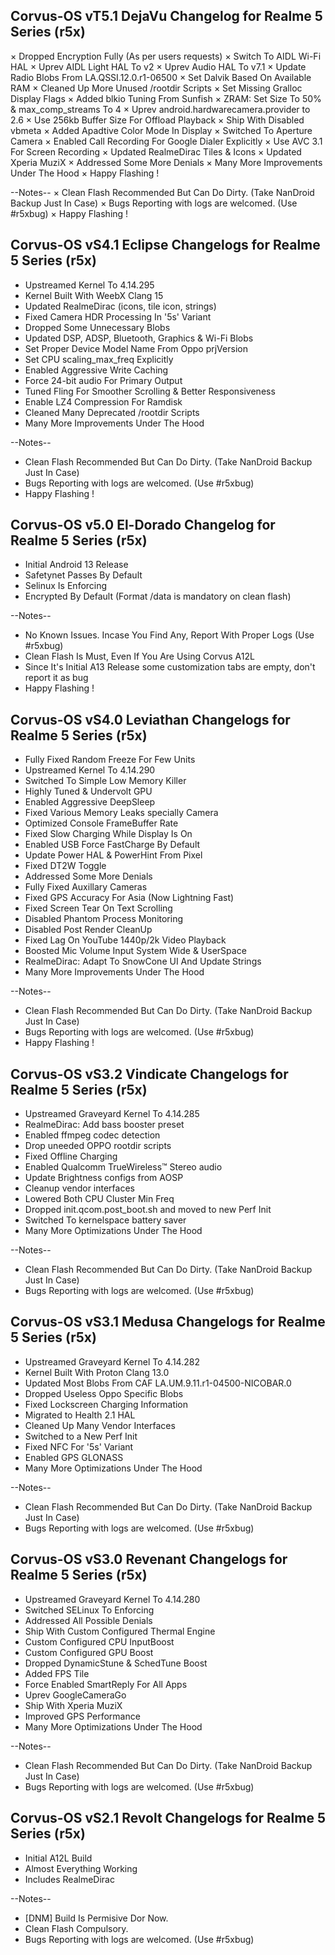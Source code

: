 ## Corvus-OS vT5.1 DejaVu Changelog for Realme 5 Series (r5x)

× Dropped Encryption Fully (As per users requests)
× Switch To AIDL Wi-Fi HAL
× Uprev AIDL Light HAL To v2
× Uprev Audio HAL To v7.1
× Update Radio Blobs From LA.QSSI.12.0.r1-06500
× Set Dalvik Based On Available RAM
× Cleaned Up More Unused /rootdir Scripts
× Set Missing Gralloc Display Flags
× Added blkio Tuning From Sunfish
× ZRAM: Set Size To 50% & max_comp_streams To 4
× Uprev android.hardwarecamera.provider to 2.6
× Use 256kb Buffer Size For Offload Playback
× Ship With Disabled vbmeta
× Added Apadtive Color Mode In Display
× Switched To Aperture Camera
× Enabled Call Recording For Google Dialer Explicitly
× Use AVC 3.1 For Screen Recording
× Updated RealmeDirac Tiles & Icons
× Updated Xperia MuziX
× Addressed Some More Denials
× Many More Improvements Under The Hood
× Happy Flashing !

--Notes--
× Clean Flash Recommended But Can Do Dirty. (Take NanDroid Backup Just In Case)
× Bugs Reporting with logs are welcomed. (Use #r5xbug)
× Happy Flashing !


## Corvus-OS vS4.1 Eclipse Changelogs for Realme 5 Series (r5x)

- Upstreamed Kernel To 4.14.295
- Kernel Built With WeebX Clang 15
- Updated RealmeDirac (icons, tile icon, strings)
- Fixed Camera HDR Processing In '5s' Variant
- Dropped Some Unnecessary Blobs
- Updated DSP, ADSP, Bluetooth, Graphics & Wi-Fi Blobs
- Set Proper Device Model Name From Oppo prjVersion
- Set CPU scaling_max_freq Explicitly
- Enabled Aggressive Write Caching
- Force 24-bit audio For Primary Output
- Tuned Fling For Smoother Scrolling & Better Responsiveness
- Enable LZ4 Compression For Ramdisk
- Cleaned Many Deprecated /rootdir Scripts
- Many More Improvements Under The Hood

--Notes--
- Clean Flash Recommended But Can Do Dirty. (Take NanDroid Backup Just In Case)
- Bugs Reporting with logs are welcomed. (Use #r5xbug)
- Happy Flashing !


## Corvus-OS v5.0 El-Dorado Changelog for Realme 5 Series (r5x)

- Initial Android 13 Release
- Safetynet Passes By Default
- Selinux Is Enforcing
- Encrypted By Default (Format /data is mandatory on clean flash)

--Notes--

- No Known Issues. Incase You Find Any, Report With Proper Logs (Use #r5xbug)
- Clean Flash Is Must, Even If You Are Using Corvus A12L
- Since It's Initial A13 Release some customization tabs are empty, don't report it as bug
- Happy Flashing !

## Corvus-OS vS4.0 Leviathan Changelogs for Realme 5 Series (r5x)

- Fully Fixed Random Freeze For Few Units
- Upstreamed Kernel To 4.14.290
- Switched To Simple Low Memory Killer
- Highly Tuned & Undervolt  GPU
- Enabled Aggressive DeepSleep
- Fixed Various Memory Leaks specially Camera
- Optimized Console FrameBuffer Rate
- Fixed Slow Charging While Display Is On
- Enabled USB Force FastCharge By Default
- Update Power HAL & PowerHint From Pixel
- Fixed DT2W Toggle
- Addressed Some More Denials
- Fully Fixed Auxillary Cameras
- Fixed GPS Accuracy For Asia (Now Lightning Fast)
- Fixed Screen Tear On Text Scrolling
- Disabled Phantom Process Monitoring
- Disabled Post Render CleanUp
- Fixed Lag On YouTube 1440p/2k Video Playback
- Boosted Mic Volume Input System Wide & UserSpace
- RealmeDirac: Adapt To SnowCone UI And Update Strings
- Many More Improvements Under The Hood

--Notes--
- Clean Flash Recommended But Can Do Dirty. (Take NanDroid Backup Just In Case)
- Bugs Reporting with logs are welcomed. (Use #r5xbug)
- Happy Flashing !


## Corvus-OS vS3.2 Vindicate Changelogs for Realme 5 Series (r5x)

- Upstreamed Graveyard Kernel To 4.14.285
- RealmeDirac: Add bass booster preset
- Enabled ffmpeg codec detection
- Drop uneeded OPPO rootdir scripts
- Fixed Offline Charging
- Enabled Qualcomm TrueWireless™ Stereo audio
- Update Brightness configs from AOSP
- Cleanup vendor interfaces
- Lowered Both CPU Cluster Min Freq
- Dropped init.qcom.post_boot.sh and moved to new Perf Init
- Switched To kernelspace battery saver
- Many More Optimizations Under The Hood

--Notes--
- Clean Flash Recommended But Can Do Dirty. (Take NanDroid Backup Just In Case)
- Bugs Reporting with logs are welcomed. (Use #r5xbug)


## Corvus-OS vS3.1 Medusa Changelogs for Realme 5 Series (r5x) 
 
- Upstreamed Graveyard Kernel To 4.14.282 
- Kernel Built With Proton Clang 13.0 
- Updated Most Blobs From CAF LA.UM.9.11.r1-04500-NICOBAR.0 
- Dropped Useless Oppo Specific Blobs 
- Fixed Lockscreen Charging Information 
- Migrated to Health 2.1 HAL 
- Cleaned Up Many Vendor Interfaces 
- Switched to a New Perf Init
- Fixed NFC For '5s' Variant
- Enabled GPS GLONASS
- Many More Optimizations Under The Hood

--Notes--
- Clean Flash Recommended But Can Do Dirty. (Take NanDroid Backup Just In Case)
- Bugs Reporting with logs are welcomed. (Use #r5xbug)


## Corvus-OS vS3.0 Revenant Changelogs for Realme 5 Series (r5x)

- Upstreamed Graveyard Kernel To 4.14.280
- Switched SELinux To Enforcing
- Addressed All Possible Denials
- Ship With Custom Configured Thermal Engine
- Custom Configured CPU InputBoost
- Custom Configured GPU Boost
- Dropped DynamicStune & SchedTune Boost
- Added FPS Tile
- Force Enabled SmartReply For All Apps
- Uprev GoogleCameraGo
- Ship With Xperia MuziX
- Improved GPS Performance
- Many More Optimizations Under The Hood

--Notes--
- Clean Flash Recommended But Can Do Dirty. (Take NanDroid Backup Just In Case)
- Bugs Reporting with logs are welcomed. (Use #r5xbug)


## Corvus-OS vS2.1 Revolt Changelogs for Realme 5 Series (r5x)

- Initial A12L Build 
- Almost Everything Working
- Includes RealmeDirac

--Notes--
- [DNM] Build Is Permisive Dor Now.
- Clean Flash Compulsory.
- Bugs Reporting with logs are welcomed. (Use #r5xbug)
